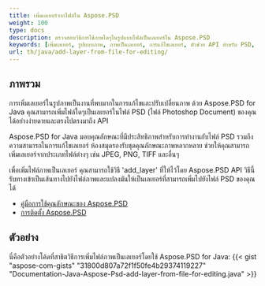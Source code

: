 ```yaml
---
title: เพิ่มเลเยอร์จากไฟล์ใน Aspose.PSD
weight: 100
type: docs
description: ตรวจสอบวิธีการใช้ภาพใดๆในรูปแบบไฟล์เป็นเลเยอร์ใน Aspose.PSD
keywords: [เพิ่มเลเยอร์, รูปแบบภาพ, ภาพเป็นเลเยอร์, การแก้ไขเลเยอร์, ตัวช่วย API สำหรับ PSD, จาวา, ตัวอย่างโค้ด]
url: th/java/add-layer-from-file-for-editing/
---
```


## **ภาพรวม**

การเพิ่มเลเยอร์ในรูปภาพเป็นงานที่พบมากในการแก้ไขและปรับเปลี่ยนภาพ ด้วย Aspose.PSD for Java คุณสามารถเพิ่มไฟล์ใดๆเป็นเลเยอร์ในไฟล์ PSD (ไฟล์ Photoshop Document) ของคุณได้อย่างง่ายดายและตรงไปตรงมาถึง API

Aspose.PSD for Java มอบคุณลักษณะที่มีประสิทธิภาพสำหรับการทำงานกับไฟล์ PSD รวมถึงความสามารถในการแก้ไขเลเยอร์ ห้องสมุดรองรับชุดคุณลักษณะภาพหลากหลาย ช่วยให้คุณสามารถเพิ่มเลเยอร์จากประเภทไฟล์ต่างๆ เช่น JPEG, PNG, TIFF และอื่นๆ

เพื่อเพิ่มไฟล์ภาพเป็นเลเยอร์ คุณสามารถใช้วิธี 'add_layer' ที่ให้ไว้โดย Aspose.PSD API วิธีนี้รับทางเข้าเป็นเส้นทางไปยังไฟล์ภาพและแปลงมันให้เป็นเลเยอร์ที่สามารถเพิ่มไปยังไฟล์ PSD ของคุณได้

<div class="code-sample">
    <ul class="link-list">        
        <li class="link-item"><a href="https://docs.aspose.com/psd/java/features/">คู่มือการใช้คุณลักษณะของ Aspose.PSD</a></li>
        <li class="link-item"><a href="https://docs.aspose.com/psd/java/installation/">การติดตั้ง Aspose.PSD</a></li>
    </ul>
</div>

## **ตัวอย่าง**
นี่คือตัวอย่างโค้ดที่สาธิตวิธีการเพิ่มไฟล์ภาพเป็นเลเยอร์โดยใช้ Aspose.PSD for Java:
{{< gist "aspose-com-gists" "31800d807a72f1f50fe4b29374119227" "Documentation-Java-Aspose-Psd-add-layer-from-file-for-editing.java" >}}
